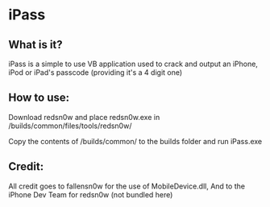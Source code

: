 iPass
=====

What is it?
-----------
iPass is a simple to use VB application used to crack and output an iPhone, iPod or iPad's passcode (providing it's a 4 digit one)

How to use:
-----------
Download redsn0w and place redsn0w.exe in /builds/common/files/tools/redsn0w/

Copy the contents of /builds/common/ to the builds folder and run iPass.exe

Credit:
-------
All credit goes to fallensn0w for the use of MobileDevice.dll, And to the iPhone Dev Team for redsn0w (not bundled here)
